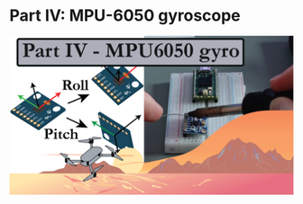 # Part IV: MPU-6050 gyroscope

[![alt text](https://github.com/CarbonAeronautics/MPU6050gyroscope/blob/daac86e74f1c972868c5fe2f78d240188899b338/THUMBNAIL_YOUTUBE.png?raw=true)](https://www.youtube.com/watch?v=5q04aPHSoVg&t)
